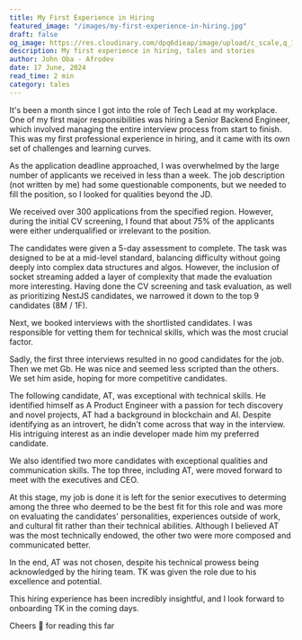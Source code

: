 ```yaml
---
title: My First Experience in Hiring
featured_image: "/images/my-first-experience-in-hiring.jpg"
draft: false
og_image: https://res.cloudinary.com/dpq6dieap/image/upload/c_scale,q_100,w_532/v1718642432/my-first-experience-in-hiring_ughdbo.jpg
description: My first experience in hiring, tales and stories
author: John Oba - Afrodev
date: 17 June, 2024
read_time: 2 min
category: tales
---
```





It's been a month since I got into the role of Tech Lead at my workplace. One of my first major responsibilities was hiring a Senior Backend Engineer, which involved managing the entire interview process from start to finish. This was my first professional experience in hiring, and it came with its own set of challenges and learning curves.

As the application deadline approached, I was overwhelmed by the large number of applicants we received in less than a week. The job description (not written by me) had some questionable components, but we needed to fill the position, so I looked for qualities beyond the JD.

We received over 300 applications from the specified region. However, during the initial CV screening, I found that about 75% of the applicants were either underqualified or irrelevant to the position.

The candidates were given a 5-day assessment to complete. The task was designed to be at a mid-level standard, balancing difficulty without going deeply into complex data structures and algos. However, the inclusion of socket streaming added a layer of complexity that made the evaluation more interesting. Having done the CV screening and task evaluation, as well as prioritizing NestJS candidates, we narrowed it down to the top 9 candidates (8M / 1F).

Next, we booked interviews with the shortlisted candidates. I was responsible for vetting them for technical skills, which was the most crucial factor.

Sadly,  the first three interviews resulted in no good candidates for the job. Then we met Gb. He was nice and seemed less scripted than the others. We set him aside, hoping for more competitive candidates.

The following candidate, AT, was exceptional with technical skills. He identified himself as A Product Engineer with a passion for tech discovery and novel projects, AT had a background in blockchain and AI. Despite identifying as an introvert, he didn't come across that way in the interview. His intriguing interest as an indie developer made him my preferred candidate.

We also identified two more candidates with exceptional qualities and communication skills. The top three, including AT, were moved forward to meet with the executives and CEO.

At this stage, my job is done it is left for the senior executives to determing among the three who deemed to be the best fit for this role and was more on evaluating the candidates' personalities, experiences outside of work, and cultural fit rather than their technical abilities. Although I believed AT was the most technically endowed, the other two were more composed and communicated better.

In the end, AT was not chosen, despite his technical prowess being acknowledged by the hiring team. TK was given the role due to his excellence and potential.

This hiring experience has been incredibly insightful, and I look forward to onboarding TK in the coming days.


Cheers 🥂 for reading this far